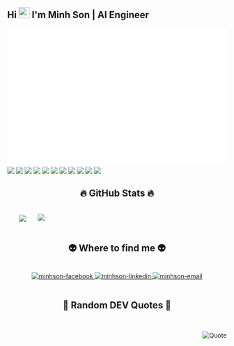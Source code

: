 ## Hi <img src="https://media.giphy.com/media/hvRJCLFzcasrR4ia7z/giphy.gif" width="25px" height="25px">  I'm Minh Son | AI Engineer

<!-- Minhsondev -->
<a href="#" target="_blank">
  <img src="svg/minhson.svg" width="1200" alt="Click to see the source" />
</a>
<br />

<div style="clear:both; width: 100%;"> 
<img src="https://img.shields.io/badge/C++-00599C.svg?logo=c%2B%2B&style=flat"> <img src="https://img.shields.io/badge/Python-f9d64e.svg?logo=python&style=flat"> <img src="https://img.shields.io/badge/HTML5-222222.svg?logo=html5&style=flat">
 <img src="https://img.shields.io/badge/CSS3-1572B6.svg?logo=css3&style=flat"> <img src="https://img.shields.io/badge/javascript-3577c4.svg?logo=javascript&style=flat"> <img src="https://img.shields.io/badge/TensorFlow-aa4c00.svg?logo=tensorflow&style=flat"> <img src="https://img.shields.io/badge/PyTorch-f9d64e.svg?logo=pytorch&style=flat"> <img src="https://img.shields.io/badge/OpenCV-FF0000.svg?logo=opencv&style=flat">  <img src="https://img.shields.io/badge/Jetson-blue.svg?logo=NVIDIA&style=flat">  <img src="https://img.shields.io/badge/-Docker-222222.svg?logo=docker&style=flat"> <img src="https://komarev.com/ghpvc/?username=minhson1411">
 </div>


<h2 align="center">🔥 GitHub Stats 🔥</h2>
<!-- https://github.com/anuraghazra/github-readme-stats -->
<br>
<div align=center>
  <a href="#" title="MinhSondev">
    <img width="315" align="center" src="https://github-readme-stats.vercel.app/api/top-langs/?username=minhson1411&hide=c%23,powershell,Mathematica,Ruby,Objective-C,Objective-C%2b%2b,Cuda&title_color=61dafb&text_color=ffffff&icon_color=61dafb&bg_color=20232a&langs_count=8&layout=compact&border_color=61dafb&hide_border=true" />
  </a>
  <a href="#" title="MinhSon1411">
    <img align="right" width="434" src="https://github-readme-stats.vercel.app/api?username=minhson1411&show_icons=true&theme=react&border_color=61dafb&hide_border=true" />
  </a>
</div>
<br>
<h2 align="center">👽 Where to find me 👽</h2>
<br>
<!-- https://icons8.com -->
<div align="center">
  
  <a href="https://www.facebook.com/nguyenson1411" target="blank">
    <img src="https://img.icons8.com/bubbles/100/000000/facebook-new.png" alt=" minhson-facebook" />
  </a>
  
  <a href="https://www.linkedin.com/in/nms1411" target="blank">
    <img src="https://img.icons8.com/bubbles/100/000000/linkedin.png" alt="minhson-linkedin" />
  </a>
  
  <a href="mailto:minhson5921@gmail.com" target="top">
    <img src="https://img.icons8.com/bubbles/100/000000/apple-mail.png" alt="minhson-email" />
  </a>
</div>

<br>

<h2 align="center">📑 Random DEV Quotes 📑</h2>
<br>
<!-- https://github.com/shravan20/github-readme-quotes -->
<div align="right">

![Quote](https://github-readme-quotes.herokuapp.com/quote?theme=onedark&animation=default&layout=default&font=default)

</div>

